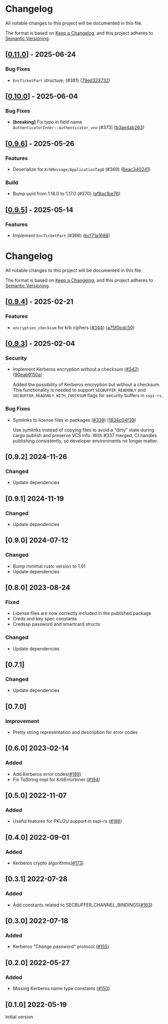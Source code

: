 # Changelog

All notable changes to this project will be documented in this file.

The format is based on [Keep a Changelog](https://keepachangelog.com/en/1.0.0/),
and this project adheres to [Semantic Versioning](https://semver.org/spec/v2.0.0.html).


## [[0.11.0](https://github.com/Devolutions/picky-rs/compare/picky-krb-v0.10.0...picky-krb-v0.11.0)] - 2025-06-24

### <!-- 4 -->Bug Fixes

- `EncTicketPart` structure; (#381) ([79ed323732](https://github.com/Devolutions/picky-rs/commit/79ed323732efbbef18030011ec1926239d8f6175)) 



## [[0.10.0](https://github.com/Devolutions/picky-rs/compare/picky-krb-v0.9.6...picky-krb-v0.10.0)] - 2025-06-04

### <!-- 4 -->Bug Fixes

- **[breaking]** Fix typo in field name `AuthenticatorInner::authenticator_vno` (#373) ([b3ae4ab263](https://github.com/Devolutions/picky-rs/commit/b3ae4ab263234925b42e91d47ae36d52eeae1693)) 

## [[0.9.6](https://github.com/Devolutions/picky-rs/compare/picky-krb-v0.9.5...picky-krb-v0.9.6)] - 2025-05-26

### <!-- 1 -->Features

- Deserialize for `KrbMessage/ApplicationTag0` (#369) ([6eac340241](https://github.com/Devolutions/picky-rs/commit/6eac3402416981409bf1d211bed1ff3b99eaebcf)) 

### <!-- 7 -->Build

- Bump uuid from 1.16.0 to 1.17.0 (#370) ([af8ac1be76](https://github.com/Devolutions/picky-rs/commit/af8ac1be7654fd5b54deb80bb816c7865883bc41)) 

## [[0.9.5](https://github.com/Devolutions/picky-rs/compare/picky-krb-v0.9.4...picky-krb-v0.9.5)] - 2025-05-14

### <!-- 1 -->Features

- Implement `EncTicketPart` (#366) ([bcf71a1688](https://github.com/Devolutions/picky-rs/commit/bcf71a1688a74d2b9c6475c987b48b80b077d361)) 


# Changelog

All notable changes to this project will be documented in this file.

The format is based on [Keep a Changelog](https://keepachangelog.com/en/1.0.0/),
and this project adheres to [Semantic Versioning](https://semver.org/spec/v2.0.0.html).


## [[0.9.4](https://github.com/Devolutions/picky-rs/compare/picky-krb-v0.9.3...picky-krb-v0.9.4)] - 2025-02-21

### <!-- 1 -->Features

- `encryption_checksum` for krb ciphers ([#344](https://github.com/Devolutions/picky-rs/pull/344)) ([a75f0cdc50](https://github.com/Devolutions/picky-rs/commit/a75f0cdc5003d12ba0e6e64fe2385de34da1b32f)) 

## [[0.9.3](https://github.com/Devolutions/picky-rs/compare/picky-krb-v0.9.2...picky-krb-v0.9.3)] - 2025-02-04

### <!-- 0 -->Security

- Implement Kerberos encryption without a checksum ([#342](https://github.com/Devolutions/picky-rs/pull/342)) ([90eab0150a](https://github.com/Devolutions/picky-rs/commit/90eab0150a6645b667ad2eb49085f0de5556ebd2)) 

  Added the possibility of Kerberos encryption but without a checksum.
  This functionality is needed to support `SECBUFFER_READONLY` and
  `SECBUFFER_READONLY_WITH_CHECKSUM` flags for security buffers in `sspi-rs`.

### <!-- 4 -->Bug Fixes

- Symlinks to license files in packages ([#339](https://github.com/Devolutions/picky-rs/pull/339)) ([1834c04f39](https://github.com/Devolutions/picky-rs/commit/1834c04f3930fb1bbf040deb6525b166e378b8aa)) 

  Use symlinks instead of copying files to avoid a “dirty” state during
  cargo publish and preserve VCS info. With #337 merged, CI handles
  publishing consistently, so developer environments no longer matter.


## [0.9.2] 2024-11-26

### Changed

- Update dependencies

## [0.9.1] 2024-11-19

### Changed

- Update dependencies

## [0.9.0] 2024-07-12

### Changed

- Bump minimal rustc version to 1.61
- Update dependencies

## [0.8.0] 2023-08-24

### Fixed

- License files are now correctly included in the published package
- Creds and key spec constants
- Credssp password and smartcard structs

### Changed

- Update dependencies

## [0.7.1]

### Changed

- Update dependencies

## [0.7.0]

### Improvement

- Pretty string representation and description for error codes

## [0.6.0] 2023-02-14

### Added

- Add Kerberos error codes([#199](https://github.com/Devolutions/picky-rs/pull/199))
- Fix ToString impl for KrbErrorInner ([#194](https://github.com/Devolutions/picky-rs/pull/194))

## [0.5.0] 2022-11-07

### Added

- Useful features for PKU2U support in sspi-rs ([#186](https://github.com/Devolutions/picky-rs/pull/186))

## [0.4.0] 2022-09-01

### Added

-  Kerberos crypto algorithms([#173](https://github.com/Devolutions/picky-rs/pull/173))

## [0.3.1] 2022-07-28

### Added

- Add constants related to SECBUFFER_CHANNEL_BINDINGS([#163](https://github.com/Devolutions/picky-rs/pull/163))

## [0.3.0] 2022-07-18

### Added

- Kerberos "Change password" protocol ([#155](https://github.com/Devolutions/picky-rs/pull/155))

## [0.2.0] 2022-05-27

### Added

- Missing Kerberos name type constants ([#150](https://github.com/Devolutions/picky-rs/pull/150))

## [0.1.0] 2022-05-19

Initial version

